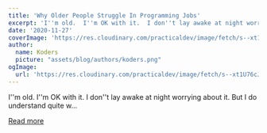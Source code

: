 ```yaml
---
title: 'Why Older People Struggle In Programming Jobs'
excerpt: 'I''m old.  I''m OK with it.  I don''t lay awake at night worrying about it.  But I do understand quite w...'
date: '2020-11-27'
coverImage: 'https://res.cloudinary.com/practicaldev/image/fetch/s--xt1U76cJ--/c_imagga_scale,f_auto,fl_progressive,h_420,q_auto,w_1000/https://dev-to-uploads.s3.amazonaws.com/i/p78w9jlwc6f2nrwpj1os.jpg'
author:
  name: Koders
  picture: "assets/blog/authors/koders.png"
ogImage:
  url: 'https://res.cloudinary.com/practicaldev/image/fetch/s--xt1U76cJ--/c_imagga_scale,f_auto,fl_progressive,h_420,q_auto,w_1000/https://dev-to-uploads.s3.amazonaws.com/i/p78w9jlwc6f2nrwpj1os.jpg'
---
```


I''m old.  I''m OK with it.  I don''t lay awake at night worrying about it.  But I do understand quite w...

[Read more](https://dev.to/bytebodger/why-older-people-struggle-in-programming-jobs-1pj0)
